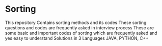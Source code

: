 # Sorting
This repository Contains sorting methods and its codes
These  sorting questions and codes are  frequently asked in interview process 
These are some basic and important codes of sorting which are frequently asked and yes easy to understand
Solutions in 3 Languages JAVA, PYTHON, C++
